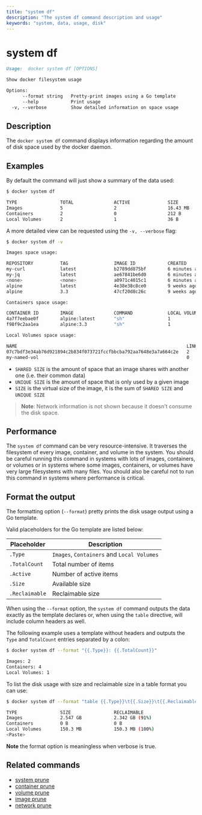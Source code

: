 ```yaml
---
title: "system df"
description: "The system df command description and usage"
keywords: "system, data, usage, disk"
---
```


<!-- This file is maintained within the docker/cli GitHub
     repository at https://github.com/yuyangjack/dockercli/. Make all
     pull requests against that repo. If you see this file in
     another repository, consider it read-only there, as it will
     periodically be overwritten by the definitive file. Pull
     requests which include edits to this file in other repositories
     will be rejected.
-->

# system df

```markdown
Usage:	docker system df [OPTIONS]

Show docker filesystem usage

Options:
      --format string   Pretty-print images using a Go template
      --help            Print usage
  -v, --verbose         Show detailed information on space usage
```

## Description

The `docker system df` command displays information regarding the
amount of disk space used by the docker daemon.

## Examples

By default the command will just show a summary of the data used:

```bash
$ docker system df

TYPE                TOTAL               ACTIVE              SIZE                RECLAIMABLE
Images              5                   2                   16.43 MB            11.63 MB (70%)
Containers          2                   0                   212 B               212 B (100%)
Local Volumes       2                   1                   36 B                0 B (0%)
```

A more detailed view can be requested using the `-v, --verbose` flag:

```bash
$ docker system df -v

Images space usage:

REPOSITORY          TAG                 IMAGE ID            CREATED             SIZE                SHARED SIZE         UNIQUE SIZE         CONTAINERS
my-curl             latest              b2789dd875bf        6 minutes ago       11 MB               11 MB               5 B                 0
my-jq               latest              ae67841be6d0        6 minutes ago       9.623 MB            8.991 MB            632.1 kB            0
<none>              <none>              a0971c4015c1        6 minutes ago       11 MB               11 MB               0 B                 0
alpine              latest              4e38e38c8ce0        9 weeks ago         4.799 MB            0 B                 4.799 MB            1
alpine              3.3                 47cf20d8c26c        9 weeks ago         4.797 MB            4.797 MB            0 B                 1

Containers space usage:

CONTAINER ID        IMAGE               COMMAND             LOCAL VOLUMES       SIZE                CREATED             STATUS                      NAMES
4a7f7eebae0f        alpine:latest       "sh"                1                   0 B                 16 minutes ago      Exited (0) 5 minutes ago    hopeful_yalow
f98f9c2aa1ea        alpine:3.3          "sh"                1                   212 B               16 minutes ago      Exited (0) 48 seconds ago   anon-vol

Local Volumes space usage:

NAME                                                               LINKS               SIZE
07c7bdf3e34ab76d921894c2b834f073721fccfbbcba792aa7648e3a7a664c2e   2                   36 B
my-named-vol                                                       0                   0 B
```

* `SHARED SIZE` is the amount of space that an image shares with another one (i.e. their common data)
* `UNIQUE SIZE` is the amount of space that is only used by a given image
* `SIZE` is the virtual size of the image, it is the sum of `SHARED SIZE` and `UNIQUE SIZE`

> **Note**: Network information is not shown because it doesn't consume the disk
> space.

## Performance

The `system df` command can be very resource-intensive. It traverses the
filesystem of every image, container, and volume in the system. You should be
careful running this command in systems with lots of images, containers, or
volumes or in systems where some images, containers, or volumes have very large
filesystems with many files. You should also be careful not to run this command
in systems where performance is critical.

## Format the output

The formatting option (`--format`) pretty prints the disk usage output
using a Go template.

Valid placeholders for the Go template are listed below:

| Placeholder    | Description                                |
| -------------- | ------------------------------------------ |
| `.Type`        | `Images`, `Containers` and `Local Volumes` |
| `.TotalCount`  | Total number of items                      |
| `.Active`      | Number of active items                     |
| `.Size`        | Available size                             |
| `.Reclaimable` | Reclaimable size                           |

When using the `--format` option, the `system df` command outputs
the data exactly as the template declares or, when using the
`table` directive, will include column headers as well.

The following example uses a template without headers and outputs the
`Type` and `TotalCount` entries separated by a colon:

```bash
$ docker system df --format "{{.Type}}: {{.TotalCount}}"

Images: 2
Containers: 4
Local Volumes: 1
```

To list the disk usage with size and reclaimable size in a table format you
can use:

```bash
$ docker system df --format "table {{.Type}}\t{{.Size}}\t{{.Reclaimable}}"

TYPE                SIZE                RECLAIMABLE
Images              2.547 GB            2.342 GB (91%)
Containers          0 B                 0 B
Local Volumes       150.3 MB            150.3 MB (100%)
<Paste>
```

**Note** the format option is meaningless when verbose is true.

## Related commands
* [system prune](system_prune.md)
* [container prune](container_prune.md)
* [volume prune](volume_prune.md)
* [image prune](image_prune.md)
* [network prune](network_prune.md)
